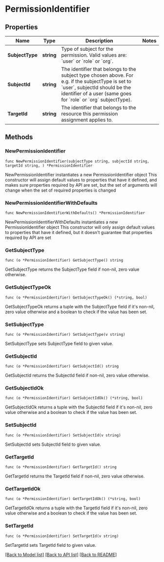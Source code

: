 # PermissionIdentifier

## Properties

Name | Type | Description | Notes
------------ | ------------- | ------------- | -------------
**SubjectType** | **string** | Type of subject for the permission. Valid values are: &#x60;user&#x60; or &#x60;role&#x60; or &#x60;org&#x60;. | 
**SubjectId** | **string** | The identifier that belongs to the subject type chosen above. For e.g. if the subjectType is set to &#x60;user&#x60;, subjectId should be the identifier of a user (same goes for &#x60;role&#x60; or &#x60;org&#x60; subjectType). | 
**TargetId** | **string** | The identifier that belongs to the resource this permission assignment applies to. | 

## Methods

### NewPermissionIdentifier

`func NewPermissionIdentifier(subjectType string, subjectId string, targetId string, ) *PermissionIdentifier`

NewPermissionIdentifier instantiates a new PermissionIdentifier object
This constructor will assign default values to properties that have it defined,
and makes sure properties required by API are set, but the set of arguments
will change when the set of required properties is changed

### NewPermissionIdentifierWithDefaults

`func NewPermissionIdentifierWithDefaults() *PermissionIdentifier`

NewPermissionIdentifierWithDefaults instantiates a new PermissionIdentifier object
This constructor will only assign default values to properties that have it defined,
but it doesn't guarantee that properties required by API are set

### GetSubjectType

`func (o *PermissionIdentifier) GetSubjectType() string`

GetSubjectType returns the SubjectType field if non-nil, zero value otherwise.

### GetSubjectTypeOk

`func (o *PermissionIdentifier) GetSubjectTypeOk() (*string, bool)`

GetSubjectTypeOk returns a tuple with the SubjectType field if it's non-nil, zero value otherwise
and a boolean to check if the value has been set.

### SetSubjectType

`func (o *PermissionIdentifier) SetSubjectType(v string)`

SetSubjectType sets SubjectType field to given value.


### GetSubjectId

`func (o *PermissionIdentifier) GetSubjectId() string`

GetSubjectId returns the SubjectId field if non-nil, zero value otherwise.

### GetSubjectIdOk

`func (o *PermissionIdentifier) GetSubjectIdOk() (*string, bool)`

GetSubjectIdOk returns a tuple with the SubjectId field if it's non-nil, zero value otherwise
and a boolean to check if the value has been set.

### SetSubjectId

`func (o *PermissionIdentifier) SetSubjectId(v string)`

SetSubjectId sets SubjectId field to given value.


### GetTargetId

`func (o *PermissionIdentifier) GetTargetId() string`

GetTargetId returns the TargetId field if non-nil, zero value otherwise.

### GetTargetIdOk

`func (o *PermissionIdentifier) GetTargetIdOk() (*string, bool)`

GetTargetIdOk returns a tuple with the TargetId field if it's non-nil, zero value otherwise
and a boolean to check if the value has been set.

### SetTargetId

`func (o *PermissionIdentifier) SetTargetId(v string)`

SetTargetId sets TargetId field to given value.



[[Back to Model list]](../README.md#documentation-for-models) [[Back to API list]](../README.md#documentation-for-api-endpoints) [[Back to README]](../README.md)


